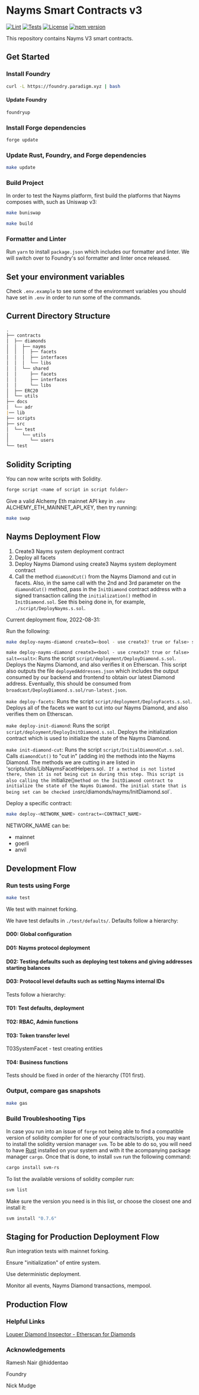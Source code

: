 # Nayms Smart Contracts v3

[![Lint](https://github.com/nayms/contracts-v3/actions/workflows/lint.yml/badge.svg)](https://github.com/nayms/contracts-v3/actions/workflows/lint.yml) [![Tests](https://github.com/nayms/contracts-v3/actions/workflows/tests.yml/badge.svg)](https://github.com/nayms/contracts-v3/actions/workflows/tests.yml) [![License](https://img.shields.io/github/license/nayms/contracts-v3.svg)](https://github.com/nayms/contracts-v3/blob/main/LICENSE)
 [![npm version](https://img.shields.io/npm/v/@nayms/contracts/latest.svg)](https://www.npmjs.com/package/@nayms/contracts/v/latest)

This repository contains Nayms V3 smart contracts.

## Get Started  

### Install Foundry

```zsh
curl -L https://foundry.paradigm.xyz | bash
```

#### Update Foundry

```zsh
foundryup
```

### Install Forge dependencies

```zsh
forge update
```

### Update Rust, Foundry, and Forge dependencies

```zsh
make update
```

### Build Project

In order to test the Nayms platform, first build the platforms that Nayms composes with, such as Uniswap v3:

```zsh
make buniswap
```

```zsh
make build
```

### Formatter and Linter

Run `yarn` to install `package.json` which includes our formatter and linter. We will switch over to Foundry's sol formatter and linter once released.  

## Set your environment variables

Check `.env.example` to see some of the environment variables you should have set in `.env` in order to run some of the commands.

## Current Directory Structure

```md
.
├── contracts
│  ├── diamonds
│  │  ├── nayms
│  │  │  ├── facets
│  │  │  ├── interfaces
│  │  │  └── libs
│  │  └── shared
│  │     ├── facets
│  │     ├── interfaces
│  │     └── libs
│  ├── ERC20
│  └── utils
├── docs
│  └── adr
|── lib
├── scripts
├── src
│  └── test
│     └── utils
│        └── users
└── test
```

## Solidity Scripting

You can now write scripts with Solidity.

```zsh
forge script <name of script in script folder>
```

Give a valid Alchemy Eth mainnet API key in `.env` ALCHEMY_ETH_MAINNET_API_KEY, then try running:

```zsh
make swap
```

## Nayms Deployment Flow

1. Create3 Nayms system deployment contract
2. Deploy all facets
3. Deploy Nayms Diamond using create3 Nayms system deployment contract
4. Call the method `diamondCut()` from the Nayms Diamond and cut in facets. Also, in the same call with the 2nd and 3rd parameter on the `diamondCut()` method, pass in the `InitDiamond` contract address with a signed transaction calling the `initialization()` method in `InitDiamond.sol`. See this being done in, for example, `./script/DeployNayms.s.sol`.

Current deployment flow, 2022-08-31:

Run the following:

```zsh
make deploy-nayms-diamond create3=<bool - use create3? true or false> salt=<salt> && make deploy-facets && make deploy-init-diamond && make init-diamond-cut
```

`make deploy-nayms-diamond create3=<bool - use create3? true or false> salt=<salt>`: Runs the script `script/deployment/DeployDiamond.s.sol`. Deploys the Nayms Diamond, and also verifies it on Etherscan. This script also outputs the file `deployedAddresses.json` which includes the output consumed by our backend and frontend to obtain our latest Diamond address. Eventually, this should be consumed from `broadcast/DeployDiamond.s.sol/run-latest.json`.

`make deploy-facets`: Runs the script `script/deployment/DeployFacets.s.sol`. Deploys all of the facets we want to cut into our Nayms Diamond, and also verifies them on Etherscan.

`make deploy-init-diamond`: Runs the script `script/deployment/DeployInitDiamond.s.sol`. Deploys the initialization contract which is used to initialize the state of the Nayms Diamond.

`make init-diamond-cut`: Runs the script `script/InitialDiamondCut.s.sol`. Calls `diamondCut()` to "cut in" (adding in) the methods into the Nayms Diamond. The methods we are cutting in are listed in 'scripts/utils/LibNaymsFacetHelpers.sol`. If a method is not listed there, then it is not being cut in during this step. This script is also calling the `initialize()` method on the InitDiamond contract to initialize the state of the Nayms Diamond. The initial state that is being set can be checked in `src/diamonds/nayms/InitDiamond.sol`.


Deploy a specific contract:

```zsh
make deploy-<NETWORK_NAME> contract=<CONTRACT_NAME>
```

NETWORK_NAME can be:

 - mainnet
 - goerli
 - anvil

## Development Flow

### Run tests using Forge

```zsh
make test
```

We test with mainnet forking.

We have test defaults in `./test/defaults/`. Defaults follow a hierarchy:

#### D00: Global configuration

#### D01: Nayms protocol deployment

#### D02: Testing defaults such as deploying test tokens and giving addresses starting balances

#### D03: Protocol level defaults such as setting Nayms internal IDs

Tests follow a hierarchy:

#### T01: Test defaults, deployment

#### T02: RBAC, Admin functions

#### T03: Token transfer level

T03SystemFacet - test creating entities

#### T04: Business functions

Tests should be fixed in order of the hierarchy (T01 first).


### Output, compare gas snapshots

```zsh
make gas
```
### Build Troubleshooting Tips

In case you run into an issue of `forge` not being able to find a compatible version of solidity compiler for one of your contracts/scripts, you may want to install the solidity version manager `svm`. To be able to do so, you will need to have [Rust](https://www.rust-lang.org/tools/install) installed on your system and with it the acompanying package manager `cargo`. Once that is done, to install `svm` run the following command:

```zsh
cargo install svm-rs
```

To list the available versions of solidity compiler run:

```zsh
svm list
```

Make sure the version you need is in this list, or choose the closest one and install it: 

```zsh
svm install "0.7.6"
```
## Staging for Production Deployment Flow

Run integration tests with mainnet forking.

Ensure "initialization" of entire system.

Use deterministic deployment.

Monitor all events, Nayms Diamond transactions, mempool.

## Production Flow

### Helpful Links

[Louper Diamond Inspector - Etherscan for Diamonds](https://louper.dev/)

### Acknowledgements  

Ramesh Nair @hiddentao

Foundry

Nick Mudge
